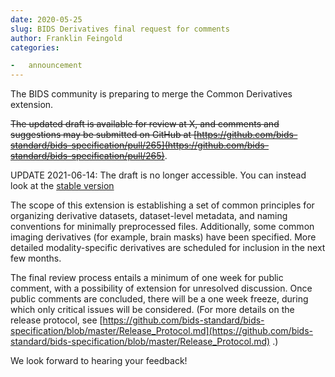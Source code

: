 ```yaml
---
date: 2020-05-25
slug: BIDS Derivatives final request for comments
author: Franklin Feingold
categories:

-   announcement
---
```


The BIDS community is preparing to merge the Common Derivatives extension.

<!-- more -->

~~The updated draft is available for review at X, and comments and suggestions may be submitted on GitHub at [https://github.com/bids-standard/bids-specification/pull/265](https://github.com/bids-standard/bids-specification/pull/265)~~.

UPDATE 2021-06-14: The draft is no longer accessible. You can instead look at the [stable version](https://bids-specification.readthedocs.io/en/stable/05-derivatives/01-introduction.html)

The scope of this extension is establishing a set of common principles for organizing derivative datasets, dataset-level metadata, and naming conventions for minimally preprocessed files. Additionally, some common imaging derivatives (for example, brain masks) have been specified. More detailed modality-specific derivatives are scheduled for inclusion in the next few months.

The final review process entails a minimum of one week for public comment, with a possibility of extension for unresolved discussion. Once public comments are concluded, there will be a one week freeze, during which only critical issues will be considered. (For more details on the release protocol, see [https://github.com/bids-standard/bids-specification/blob/master/Release_Protocol.md](https://github.com/bids-standard/bids-specification/blob/master/Release_Protocol.md) .)

We look forward to hearing your feedback!
